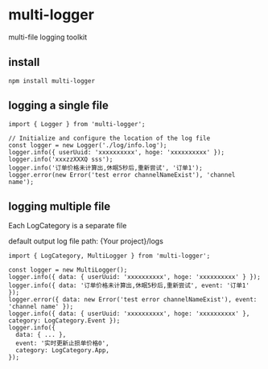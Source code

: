 # multi-logger

multi-file logging toolkit

## install

```
npm install multi-logger
```

## logging a single file

```
import { Logger } from 'multi-logger';

// Initialize and configure the location of the log file
const logger = new Logger('./log/info.log');
logger.info({ userUuid: 'xxxxxxxxxx', hoge: 'xxxxxxxxxx' });
logger.info('xxxzzXXXQ sss');
logger.info('订单价格未计算出,休眠5秒后,重新尝试', '订单1');
logger.error(new Error('test error channelNameExist'), 'channel name');
```

## logging multiple file

Each LogCategory is a separate file

default output log file path: {Your project}/logs
```
import { LogCategory, MultiLogger } from 'multi-logger';

const logger = new MultiLogger();
logger.info({ data: { userUuid: 'xxxxxxxxxx', hoge: 'xxxxxxxxxx' } });
logger.info({ data: '订单价格未计算出,休眠5秒后,重新尝试', event: '订单1' });
logger.error({ data: new Error('test error channelNameExist'), event: 'channel name' });
logger.info({ data: { userUuid: 'xxxxxxxxxx', hoge: 'xxxxxxxxxx' }, category: LogCategory.Event });
logger.info({
  data: { ... },
  event: '实时更新止损单价格0',
  category: LogCategory.App,
});
```